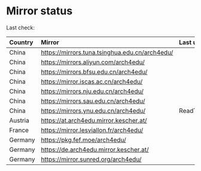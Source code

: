 <script src="./time.js"></script>
# Mirror status
Last check: <script type="text/javascript">localize(1685182630.5070221);</script>

|Country|Mirror|Last update|
|:------|:-----|:----------|
|China|https://mirrors.tuna.tsinghua.edu.cn/arch4edu/|<script type="text/javascript">localize(1685168935);</script>|
|China|https://mirrors.aliyun.com/arch4edu/|<script type="text/javascript">localize(1685126025);</script>|
|China|https://mirrors.bfsu.edu.cn/arch4edu/|<script type="text/javascript">localize(1685126025);</script>|
|China|https://mirror.iscas.ac.cn/arch4edu/|<script type="text/javascript">localize(1685168935);</script>|
|China|https://mirrors.nju.edu.cn/arch4edu/|<script type="text/javascript">localize(1685126025);</script>|
|China|https://mirrors.sau.edu.cn/arch4edu/|<script type="text/javascript">localize(1673850842);</script>|
|China|https://mirrors.ynu.edu.cn/arch4edu/|ReadTimeout|
|Austria|https://at.arch4edu.mirror.kescher.at/|<script type="text/javascript">localize(1685126025);</script>|
|France|https://mirror.lesviallon.fr/arch4edu/|<script type="text/javascript">localize(1685126025);</script>|
|Germany|https://pkg.fef.moe/arch4edu/|<script type="text/javascript">localize(1685126025);</script>|
|Germany|https://de.arch4edu.mirror.kescher.at/|<script type="text/javascript">localize(1685126025);</script>|
|Germany|https://mirror.sunred.org/arch4edu/|<script type="text/javascript">localize(1685126025);</script>|

<script src="./tablefilter/tablefilter.js"></script>
<script src="./table.js"></script>
